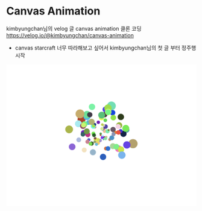 # Canvas Animation

kimbyungchan님의 velog 글 canvas animation 클론 코딩
https://velog.io/@kimbyungchan/canvas-animation

- canvas starcraft 너무 따라해보고 싶어서 kimbyungchan님의 첫 글 부터 정주행 시작

![](./preview.png)
